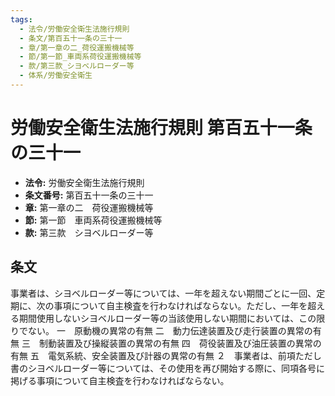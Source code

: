 ```yaml
---
tags:
  - 法令/労働安全衛生法施行規則
  - 条文/第百五十一条の三十一
  - 章/第一章の二_荷役運搬機械等
  - 節/第一節_車両系荷役運搬機械等
  - 款/第三款_シヨベルローダー等
  - 体系/労働安全衛生
---
```

# 労働安全衛生法施行規則 第百五十一条の三十一

- **法令:** 労働安全衛生法施行規則
- **条文番号:** 第百五十一条の三十一
- **章:** 第一章の二　荷役運搬機械等
- **節:** 第一節　車両系荷役運搬機械等
- **款:** 第三款　シヨベルローダー等

## 条文
事業者は、シヨベルローダー等については、一年を超えない期間ごとに一回、定期に、次の事項について自主検査を行わなければならない。ただし、一年を超える期間使用しないシヨベルローダー等の当該使用しない期間においては、この限りでない。
一　原動機の異常の有無
二　動力伝達装置及び走行装置の異常の有無
三　制動装置及び操縦装置の異常の有無
四　荷役装置及び油圧装置の異常の有無
五　電気系統、安全装置及び計器の異常の有無
２　事業者は、前項ただし書のシヨベルローダー等については、その使用を再び開始する際に、同項各号に掲げる事項について自主検査を行わなければならない。

